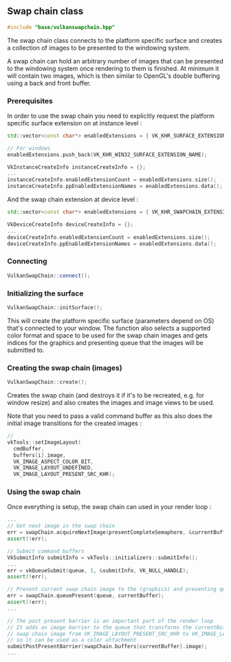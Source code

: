 ## Swap chain class


```cpp
#include "base/vulkanswapchain.hpp"
```

The swap chain class connects to the platform specific surface and creates a collection of images to be presented to the windowing system.

A swap chain can hold an arbitrary number of images that can be presented to the windowing system once rendering to them is finished. At minimum it will contain two images, which is then similar to OpenGL's double buffering using a back and front buffer.

### Prerequisites

In order to use the swap chain you need to explicitly request the platform specific surface extension on at instance level :

```cpp
std::vector<const char*> enabledExtensions = { VK_KHR_SURFACE_EXTENSION_NAME };

// For windows
enabledExtensions.push_back(VK_KHR_WIN32_SURFACE_EXTENSION_NAME);

VkInstanceCreateInfo instanceCreateInfo = {};
...
instanceCreateInfo.enabledExtensionCount = enabledExtensions.size();
instanceCreateInfo.ppEnabledExtensionNames = enabledExtensions.data();
```

And the swap chain extension at device level :

```cpp
std::vector<const char*> enabledExtensions = { VK_KHR_SWAPCHAIN_EXTENSION_NAME };

VkDeviceCreateInfo deviceCreateInfo = {};
...
deviceCreateInfo.enabledExtensionCount = enabledExtensions.size();
deviceCreateInfo.ppEnabledExtensionNames = enabledExtensions.data();
```

### Connecting
```cpp
VulkanSwapChain::connect();
```

### Initializing the surface
```cpp
VulkanSwapChain::initSurface();
```
This will create the platform specific surface (parameters depend on OS) that's connected to your window. The function also selects a supported color format and space to be used for the swap chain images and gets indices for the graphics and presenting queue that the images will be submitted to.

### Creating the swap chain (images)
```cpp
VulkanSwapChain::create();
```
Creates the swap chain (and destroys it if it's to be recreated, e.g. for window resize) and also creates the images and image views to be used.

Note that you need to pass a valid command buffer as this also does the initial image transitions for the created images :
```cpp
//
vkTools::setImageLayout(
  cmdBuffer,
  buffers[i].image,
  VK_IMAGE_ASPECT_COLOR_BIT,
  VK_IMAGE_LAYOUT_UNDEFINED,
  VK_IMAGE_LAYOUT_PRESENT_SRC_KHR);
```

### Using the swap chain
Once everything is setup, the swap chain can used in your render loop :
```cpp
...
// Get next image in the swap chain
err = swapChain.acquireNextImage(presentCompleteSemaphore, &currentBuffer);
assert(!err);

// Submit command buffers
VkSubmitInfo submitInfo = vkTools::initializers::submitInfo();
...
err = vkQueueSubmit(queue, 1, &submitInfo, VK_NULL_HANDLE);
assert(!err);

// Present current swap chain image to the (graphics) and presenting queue
err = swapChain.queuePresent(queue, currentBuffer);
assert(!err);
...

// The post present barrier is an important part of the render loop
// It adds an image barrier to the queue that transforms the currentBuffer
// swap chain image from VK_IMAGE_LAYOUT_PRESENT_SRC_KHR to VK_IMAGE_LAYOUT_COLOR_ATTACHMENT_OPTIMAL
// so it can be used as a color attachment
submitPostPresentBarrier(swapChain.buffers[currentBuffer].image);
...
```
